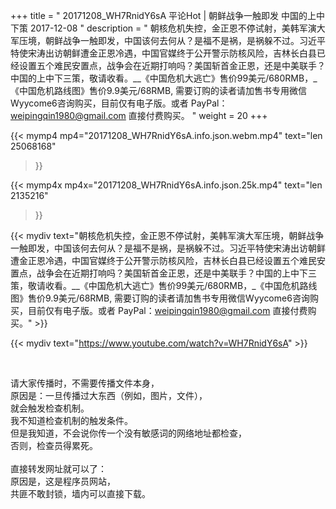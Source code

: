 +++
title = " 20171208_WH7RnidY6sA 平论Hot | 朝鲜战争一触即发 中国的上中下策 2017-12-08 "
description = " 朝核危机失控，金正恩不停试射，美韩军演大军压境，朝鲜战争一触即发，中国该何去何从？是福不是祸，是祸躲不过。习近平特使宋涛出访朝鲜遭金正恩冷遇，中国官媒终于公开警示防核风险，吉林长白县已经设置五个难民安置点，战争会在近期打响吗？美国斩首金正恩，还是中美联手？中国的上中下三策，敬请收看。__《中国危机大逃亡》售价99美元/680RMB，_《中国危机路线图》售价9.9美元/68RMB,  需要订购的读者请加售书专用微信Wyycome6咨询购买，目前仅有电子版。或者 PayPal：weipingqin1980@gmail.com 直接付费购买。 "
weight = 20
+++

{{< mymp4 mp4="20171208_WH7RnidY6sA.info.json.webm.mp4" 
text="len 25068168"
>}}

{{< mymp4x  mp4x="20171208_WH7RnidY6sA.info.json.25k.mp4"
text="len 2135216"
>}}


{{< mydiv text="朝核危机失控，金正恩不停试射，美韩军演大军压境，朝鲜战争一触即发，中国该何去何从？是福不是祸，是祸躲不过。习近平特使宋涛出访朝鲜遭金正恩冷遇，中国官媒终于公开警示防核风险，吉林长白县已经设置五个难民安置点，战争会在近期打响吗？美国斩首金正恩，还是中美联手？中国的上中下三策，敬请收看。__《中国危机大逃亡》售价99美元/680RMB，_《中国危机路线图》售价9.9美元/68RMB,  需要订购的读者请加售书专用微信Wyycome6咨询购买，目前仅有电子版。或者 PayPal：weipingqin1980@gmail.com 直接付费购买。" >}}
<br>

{{< mydiv text="https://www.youtube.com/watch?v=WH7RnidY6sA" >}}


<br>

请大家传播时，不需要传播文件本身，<br>
原因是：一旦传播过大东西（例如，图片，文件），<br>
就会触发检查机制。<br>
我不知道检查机制的触发条件。<br>
但是我知道，不会说你传一个没有敏感词的网络地址都检查，<br>
否则，检查员得累死。<br><br>
直接转发网址就可以了：<br>
原因是，这是程序员网站，<br>
共匪不敢封锁，墙内可以直接下载。



